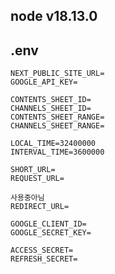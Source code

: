 <h2>node v18.13.0</h2>

<h2>.env</h2>

```
NEXT_PUBLIC_SITE_URL=
GOOGLE_API_KEY=

CONTENTS_SHEET_ID=
CHANNELS_SHEET_ID=
CONTENTS_SHEET_RANGE=
CHANNELS_SHEET_RANGE=

LOCAL_TIME=32400000
INTERVAL_TIME=3600000

SHORT_URL=
REQUEST_URL=

```

```
사용중아님
REDIRECT_URL=

GOOGLE_CLIENT_ID=
GOOGLE_SECRET_KEY=

ACCESS_SECRET=
REFRESH_SECRET=
```
